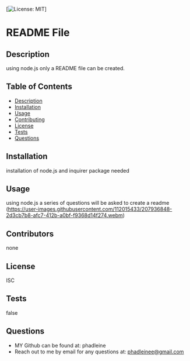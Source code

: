 [![License: MIT](https://img.shields.io/badge/License-ISC-blue.svg)]

# README File

## Description
using node.js only a README file can be created.

## Table of Contents

- [Description](#Description)
- [Installation](#Installation)
- [Usage](#usage)
- [Contributing](#contributing)
- [License](#license)
- [Tests](#Tests)
- [Questions](#questions)

## Installation
installation of node.js and inquirer package needed

## Usage
using node.js a series of questions will be asked to create a readme
(https://user-images.githubusercontent.com/112015433/207936848-2d3cb7b8-afc7-412b-a0bf-f9368d14f274.webm)

## Contributors
none

## License
ISC

## Tests
false

## Questions

- MY Github can be found at: phadleine
- Reach out to me by email for any questions at: phadleinee@gmail.com
